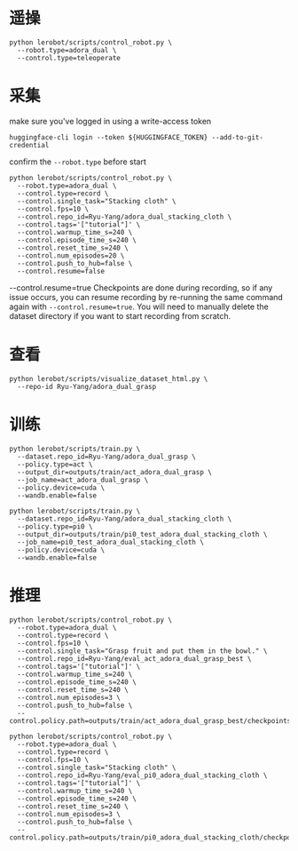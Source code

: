 # 遥操

```
python lerobot/scripts/control_robot.py \
  --robot.type=adora_dual \
  --control.type=teleoperate
```

# 采集


make sure you've logged in using a write-access token


```
huggingface-cli login --token ${HUGGINGFACE_TOKEN} --add-to-git-credential
```

confirm the `--robot.type` before start

```
python lerobot/scripts/control_robot.py \
  --robot.type=adora_dual \
  --control.type=record \
  --control.single_task="Stacking cloth" \
  --control.fps=10 \
  --control.repo_id=Ryu-Yang/adora_dual_stacking_cloth \
  --control.tags='["tutorial"]' \
  --control.warmup_time_s=240 \
  --control.episode_time_s=240 \
  --control.reset_time_s=240 \
  --control.num_episodes=20 \
  --control.push_to_hub=false \
  --control.resume=false

```
  --control.resume=true
Checkpoints are done during recording, so if any issue occurs, you can resume recording by re-running the same command again with `--control.resume=true`. You will need to manually delete the dataset directory if you want to start recording from scratch.

# 查看

```
python lerobot/scripts/visualize_dataset_html.py \
  --repo-id Ryu-Yang/adora_dual_grasp
```

# 训练

```
python lerobot/scripts/train.py \
  --dataset.repo_id=Ryu-Yang/adora_dual_grasp \
  --policy.type=act \
  --output_dir=outputs/train/act_adora_dual_grasp \
  --job_name=act_adora_dual_grasp \
  --policy.device=cuda \
  --wandb.enable=false
```

```
python lerobot/scripts/train.py \
  --dataset.repo_id=Ryu-Yang/adora_dual_stacking_cloth \
  --policy.type=pi0 \
  --output_dir=outputs/train/pi0_test_adora_dual_stacking_cloth \
  --job_name=pi0_test_adora_dual_stacking_cloth \
  --policy.device=cuda \
  --wandb.enable=false
```

# 推理

```
python lerobot/scripts/control_robot.py \
  --robot.type=adora_dual \
  --control.type=record \
  --control.fps=10 \
  --control.single_task="Grasp fruit and put them in the bowl." \
  --control.repo_id=Ryu-Yang/eval_act_adora_dual_grasp_best \
  --control.tags='["tutorial"]' \
  --control.warmup_time_s=240 \
  --control.episode_time_s=240 \
  --control.reset_time_s=240 \
  --control.num_episodes=3 \
  --control.push_to_hub=false \
  --control.policy.path=outputs/train/act_adora_dual_grasp_best/checkpoints/060000/pretrained_model
```

```
python lerobot/scripts/control_robot.py \
  --robot.type=adora_dual \
  --control.type=record \
  --control.fps=10 \
  --control.single_task="Stacking cloth" \
  --control.repo_id=Ryu-Yang/eval_pi0_adora_dual_stacking_cloth \
  --control.tags='["tutorial"]' \
  --control.warmup_time_s=240 \
  --control.episode_time_s=240 \
  --control.reset_time_s=240 \
  --control.num_episodes=3 \
  --control.push_to_hub=false \
  --control.policy.path=outputs/train/pi0_adora_dual_stacking_cloth/checkpoints/150000/pretrained_model
```
